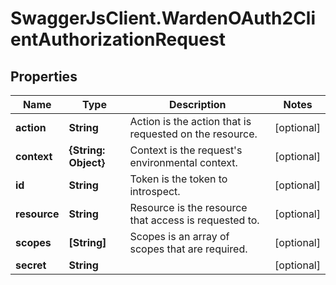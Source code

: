 # SwaggerJsClient.WardenOAuth2ClientAuthorizationRequest

## Properties
Name | Type | Description | Notes
------------ | ------------- | ------------- | -------------
**action** | **String** | Action is the action that is requested on the resource. | [optional] 
**context** | **{String: Object}** | Context is the request&#39;s environmental context. | [optional] 
**id** | **String** | Token is the token to introspect. | [optional] 
**resource** | **String** | Resource is the resource that access is requested to. | [optional] 
**scopes** | **[String]** | Scopes is an array of scopes that are required. | [optional] 
**secret** | **String** |  | [optional] 


